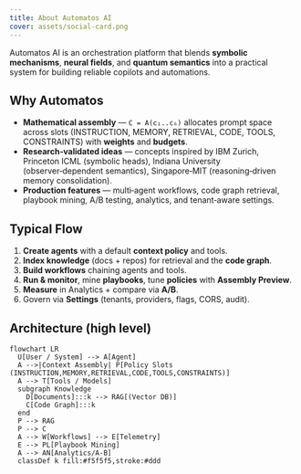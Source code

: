 ```yaml
---
title: About Automatos AI
cover: assets/social-card.png
---
```


Automatos AI is an orchestration platform that blends **symbolic mechanisms**, **neural fields**, and **quantum semantics** into a practical system for building reliable copilots and automations.

## Why Automatos
- **Mathematical assembly** — `C = A(c₁..c₆)` allocates prompt space across slots (INSTRUCTION, MEMORY, RETRIEVAL, CODE, TOOLS, CONSTRAINTS) with **weights** and **budgets**.
- **Research‑validated ideas** — concepts inspired by IBM Zurich, Princeton ICML (symbolic heads), Indiana University (observer‑dependent semantics), Singapore‑MIT (reasoning‑driven memory consolidation).
- **Production features** — multi‑agent workflows, code graph retrieval, playbook mining, A/B testing, analytics, and tenant‑aware settings.

## Typical Flow
1. **Create agents** with a default **context policy** and tools.  
2. **Index knowledge** (docs + repos) for retrieval and the **code graph**.  
3. **Build workflows** chaining agents and tools.  
4. **Run & monitor**, mine **playbooks**, tune **policies** with **Assembly Preview**.  
5. **Measure** in Analytics + compare via **A/B**.  
6. Govern via **Settings** (tenants, providers, flags, CORS, audit).

## Architecture (high level)
```mermaid
flowchart LR
  U[User / System] --> A[Agent]
  A -->|Context Assembly| P[Policy Slots
(INSTRUCTION,MEMORY,RETRIEVAL,CODE,TOOLS,CONSTRAINTS)]
  A --> T[Tools / Models]
  subgraph Knowledge
    D[Documents]:::k --> RAG[(Vector DB)]
    C[Code Graph]:::k
  end
  P --> RAG
  P --> C
  A --> W[Workflows] --> E[Telemetry]
  E --> PL[Playbook Mining]
  A --> AN[Analytics/A-B]
  classDef k fill:#f5f5f5,stroke:#ddd
```

